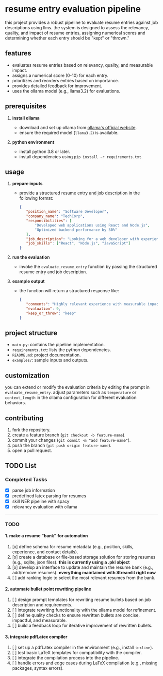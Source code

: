 # resume entry evaluation pipeline

this project provides a robust pipeline to evaluate resume entries against job descriptions using llms. the system is designed to assess the relevancy, quality, and impact of resume entries, assigning numerical scores and determining whether each entry should be "kept" or "thrown."

## features

- evaluates resume entries based on relevancy, quality, and measurable impact.
- assigns a numerical score (0-10) for each entry.
- prioritizes and reorders entries based on importance.
- provides detailed feedback for improvement.
- uses the ollama model (e.g., llama3.2) for evaluations.

## prerequisites

1. **install ollama**

   - download and set up ollama from [ollama's official website](https://ollama.ai).
   - ensure the required model (`llama3.2`) is available.

2. **python environment**
   - install python 3.8 or later.
   - install dependencies using `pip install -r requirements.txt`.

## usage

1. **prepare inputs**

   - provide a structured resume entry and job description in the following format:
     ```json
     {
     	"position_name": "Software Developer",
     	"company_name": "TechCorp",
     	"responsibilities": [
     		"Developed web applications using React and Node.js",
     		"Optimized backend performance by 30%"
     	],
     	"job_description": "Looking for a web developer with experience in React and Node.js.",
     	"job_skills": ["React", "Node.js", "JavaScript"]
     }
     ```

2. **run the evaluation**

   - invoke the `evaluate_resume_entry` function by passing the structured resume entry and job description.

3. **example output**
   - the function will return a structured response like:
     ```json
     {
     	"comments": "Highly relevant experience with measurable impact.",
     	"evaluation": 9,
     	"keep_or_throw": "keep"
     }
     ```

## project structure

- `main.py`: contains the pipeline implementation.
- `requirements.txt`: lists the python dependencies.
- `README.md`: project documentation.
- `examples/`: sample inputs and outputs.

## customization

you can extend or modify the evaluation criteria by editing the prompt in `evaluate_resume_entry`. adjust parameters such as `temperature` or `context_length` in the ollama configuration for different evaluation behaviors.

## contributing

1. fork the repository.
2. create a feature branch (`git checkout -b feature-name`).
3. commit your changes (`git commit -m "add feature-name"`).
4. push the branch (`git push origin feature-name`).
5. open a pull request.

## **TODO List**

### **Completed Tasks**

- [x] parse job information
- [x] predefined latex parsing for resumes
- [x] skill NER pipeline with spacy
- [x] relevancy evaluation with ollama

---

### TODO

#### **1. make a resume "bank" for automation**

1. [x] define schema for resume metadata (e.g., position, skills, experience, and contact details).
2. [x] create a database or file-based storage solution for storing resumes (e.g., sqlite, json files). **this is currently using a .pkl object**
3. [x] develop an interface to update and maintain the resume bank (e.g., add/remove resumes). **everything maintained with Streamlit right now**
4. [ ] add ranking logic to select the most relevant resumes from the bank.

#### **2. automate bullet point rewriting pipeline**

1. [ ] design prompt templates for rewriting resume bullets based on job description and requirements.
2. [ ] integrate rewriting functionality with the ollama model for refinement.
3. [ ] define quality checks to ensure rewritten bullets are concise, impactful, and measurable.
4. [ ] build a feedback loop for iterative improvement of rewritten bullets.

#### **3. integrate pdfLatex compiler**

1. [ ] set up a pdfLatex compiler in the environment (e.g., install `texlive`).
2. [ ] test basic LaTeX templates for compatibility with the compiler.
3. [ ] integrate the compilation process into the pipeline.
4. [ ] handle errors and edge cases during LaTeX compilation (e.g., missing packages, syntax errors).
